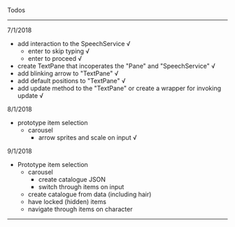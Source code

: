 Todos

---

7/1/2018

- add interaction to the SpeechService √
    - enter to skip typing √
    - enter to proceed √
- create TextPane that incoperates the "Pane" and "SpeechService" √
- add blinking arrow to "TextPane" √
- add default positions to "TextPane" √
- add update method to the "TextPane" or create a wrapper for invoking update √

8/1/2018

- prototype item selection
    - carousel
        - arrow sprites and scale on input √

9/1/2018

- Prototype item selection
    - carousel
        - create catalogue JSON
        - switch through items on input
    - create catalogue from data (including hair)
    - have locked (hidden) items
    - navigate through items on character

---
